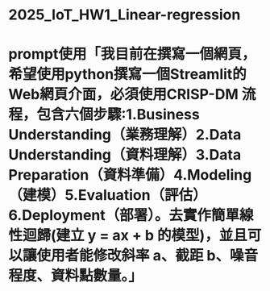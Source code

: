 # 2025_IoT_HW1_Linear-regression
# prompt使用「我目前在撰寫一個網頁，希望使用python撰寫一個Streamlit的Web網頁介面，必須使用CRISP-DM 流程，包含六個步驟:1.Business Understanding（業務理解）2.Data Understanding（資料理解）3.Data Preparation（資料準備）4.Modeling（建模）5.Evaluation（評估）6.Deployment（部署）。去實作簡單線性迴歸(建立 y = ax + b 的模型)，並且可以讓使用者能修改斜率 a、截距 b、噪音程度、資料點數量。」
